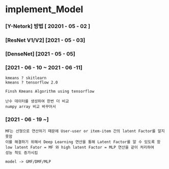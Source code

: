 # implement_Model

### [Y-Netork] 방법 [ 20201 - 05 - 02 ]
### [ResNet V1/V2] [2021 - 05 - 03]
### [DenseNet] [2021 - 05 - 05]
### [2021 - 06 - 10 ~ 2021 - 06 -11]   

    kmeans ? skitlearn
    kmeans ? tensorflow 2.0
    
    Finsh Kmeans Algorithm using tensorflow
    
    난수 데이터를 생성하여 한번 더 비교
    numpy array 비교 바꾸어서 
    
    
### [2021 - 06 - 19 ~]

    MF는 선형으로 연산하기 때문에 User-user or item-item 간의 latent Factor를 알지 못함
    이를 해결하기 위해서 Deep Learning 연산을 통해 Latent Factor를 알 수 있도록 함
    low latent Fator = MF 와 high latent Factor = MLP 연산을 같이 처리하여 
    성능 척도 증가시킴
    
    model -> GMF/DMF/MLP
   
    
